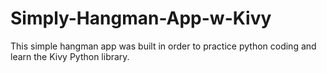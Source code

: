 # Simply-Hangman-App-w-Kivy
This simple hangman app was built in order to practice python coding and learn the Kivy Python library.
